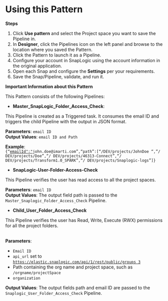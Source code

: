 # Using this Pattern

**Steps**

1. Click **Use pattern** and select the Project space you want to save the Pipeline in.
2. In **Designer**, click the Pipelines icon on the left panel and browse to the location where you saved the Pattern.
3. Click the Pattern to launch it as a Pipeline.
4. Configure your account in SnapLogic using the account information in the original application.
5. Open each Snap and configure the **Settings** per your requirements.
6. Save the Snap/Pipeline, validate, and run it.

**Important Information about this Pattern**

This Pattern consists of the following Pipelines:&#x20;

* **Master\_SnapLogic\_Folder\_Access\_Check**:&#x20;

This Pipeline is created as a Triggered task. It consumes the email ID and triggers the child Pipeline with the output in JSON format.

**Parameters**: `email ID`\
**Output Values**: `email ID and Path`

**Example**:\
`{“`[`emailId":"`](mailto:emailId%22:%22mohammed.rafi@agilisium.com)`john.doe@imarti.com”,“path”:[“/DEV/projects/JohnDoe “,”/ DEV/projects/Doe”,“/ DEV/projects/46313-Connect”,“/ DEV/projects/Transform1.0_SPARK”,“/ DEV/projects/Snaplogic-logs”]}`

* **SnapLogic-User-Folder-Access-Check**

This Pipeline verifies the user has read access to all the project spaces.

**Parameters**: `email ID`\
**Output Values**: The output field path is passed to the `Master_Snaplogic_Folder_Access_Check` Pipeline.&#x20;

* **Child\_User\_Folder\_Access\_Check**

This Pipeline verifies the user has Read, Write, Execute (RWX) permissions for all the project folders.

\
**Parameters**:

* `Email ID`
* `api_url` set to [`https://elastic.snaplogic.com/api/1/rest/public/groups 3`](https://elastic.snaplogic.com/api/1/rest/public/groups)
* Path containing the org name and project space, such as `/orgname/projectSpace`
* `organization`

**Output Values**: The output fields path and email ID are passed to the `Snaplogic_User_Folder_Access_Check` Pipeline.

